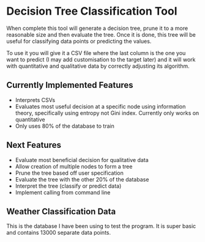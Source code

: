 # Decision Tree Classification Tool

When complete this tool will generate a decision tree, prune it to a more reasonable size and then evaluate the tree. Once it is done, this tree will be useful for classifying data points or predicting the values.

To use it you will give it a CSV file where the last column is the one you want to predict (I may add customisation to the target later) and it will work with quantitative and qualitative data by correctly adjusting its algorithm.

## Currently Implemented Features

- Interprets CSVs
- Evaluates most useful decision at a specific node using information theory, specifically using entropy not Gini index. Currently only works on quantitative
- Only uses 80% of the database to train

## Next Features

- Evaluate most beneficial decision for qualitative data
- Allow creation of multiple nodes to form a tree
- Prune the tree based off user specification
- Evaluate the tree with the other 20% of the database
- Interpret the tree (classify or predict data)
- Implement calling from command line

## Weather Classification Data

This is the database I have been using to test the program. It is super basic and contains 13000 separate data points.
